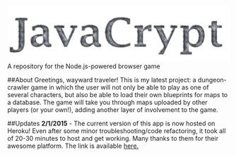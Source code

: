 ![JavaCrypt](https://raw.githubusercontent.com/jpiedra/JC_App/master/images/logo/logo_new.png)
A repository for the Node.js-powered browser game

##About
Greetings, wayward traveler! This is my latest project: a dungeon-crawler game in which the user will not only be able to play as one of several characters, but also be able to load their own blueprints for maps to a database. The game will take you through maps uploaded by other players (or your own!), adding another layer of involvement to the game.

##Updates
**2/1/2015** - The current version of this app is now hosted on Heroku! Even after some minor troubleshooting/code refactoring, it took all of 20-30 minutes to host and get working. Many thanks to them for their awesome platform. The link is available [here.](https://jc-app.herokuapp.com/) 

